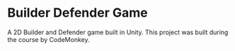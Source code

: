 # Builder Defender Game

A 2D Builder and Defender game built in Unity. This project was built during the course by CodeMonkey.
